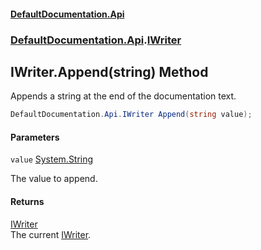 #### [DefaultDocumentation\.Api](../../../index.md 'index')
### [DefaultDocumentation\.Api](../../../index.md#DefaultDocumentation.Api 'DefaultDocumentation\.Api').[IWriter](index.md 'DefaultDocumentation\.Api\.IWriter')

## IWriter\.Append\(string\) Method

Appends a string at the end of the documentation text\.

```csharp
DefaultDocumentation.Api.IWriter Append(string value);
```
#### Parameters

<a name='DefaultDocumentation.Api.IWriter.Append(string).value'></a>

`value` [System\.String](https://learn.microsoft.com/en-us/dotnet/api/system.string 'System\.String')

The value to append\.

#### Returns
[IWriter](index.md 'DefaultDocumentation\.Api\.IWriter')  
The current [IWriter](index.md 'DefaultDocumentation\.Api\.IWriter')\.